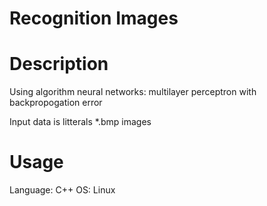 # Recognition Images

# Description
Using algorithm neural networks: multilayer perceptron with backpropogation error

Input data is litterals *.bmp images

# Usage
Language: C++
OS: Linux


